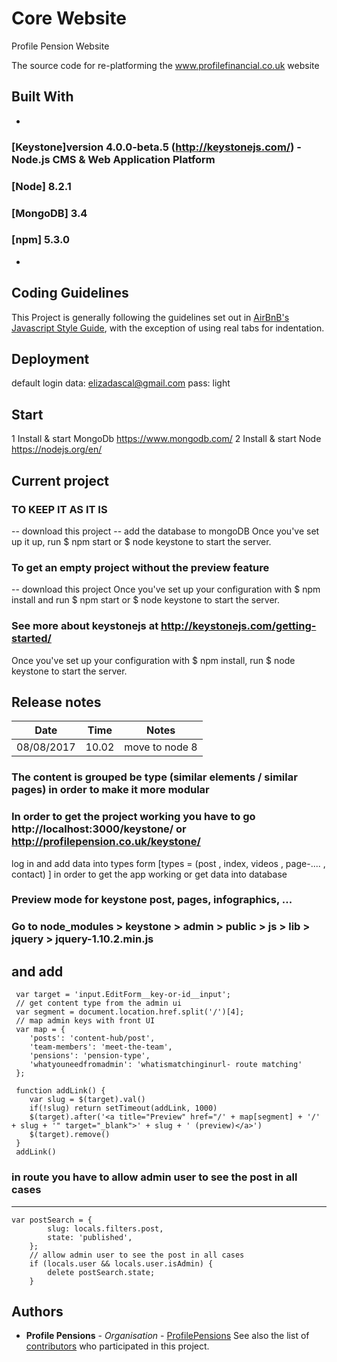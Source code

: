 # Core Website
Profile Pension Website 

The source code for re-platforming the www.profilefinancial.co.uk website

## Built With
-
### [Keystone]version 4.0.0-beta.5 (http://keystonejs.com/) - Node.js CMS & Web Application Platform
### [Node] 8.2.1
### [MongoDB] 3.4
### [npm]  5.3.0
-

## Coding Guidelines
This Project is generally following the guidelines set out in [AirBnB's Javascript Style Guide](https://github.com/airbnb/javascript), with the exception of using real tabs for indentation.

## Deployment

default login data: elizadascal@gmail.com
			  pass: light

## Start
1 Install & start MongoDb https://www.mongodb.com/ 
2 Install & start Node https://nodejs.org/en/

## Current project 
### TO KEEP IT AS IT IS 
 -- download this project
 -- add the database to mongoDB 
   Once you've set up it up, run $ npm start or  $ node keystone to start the server.
   
### To get an empty project without the preview feature  
  -- download this project
  Once you've set up your configuration with $ npm install and run $ npm start or  $ node keystone to start the server.
 
### See more about keystonejs at http://keystonejs.com/getting-started/ 


Once you've set up your configuration with $ npm install, run  $ node keystone to start the server. 


## Release notes

Date          | Time          | Notes
------------- | ------------- | ------------- 
08/08/2017    | 10.02         | move to node 8

### The content is grouped be type (similar elements / similar pages) in order to  make it more modular  

### In order to get the project working you have to go http://localhost:3000/keystone/ or http://profilepension.co.uk/keystone/
log in and add data into types form [types  = (post , index, videos , page-.... , contact) ] in order to get the app working or get data into database

### Preview mode for keystone post, pages, infographics, ...

### Go to node_modules > keystone > admin > public > js > lib > jquery > jquery-1.10.2.min.js 
 and add 
--- 
	 var target = 'input.EditForm__key-or-id__input';
	 // get content type from the admin ui
	 var segment = document.location.href.split('/')[4];
	 // map admin keys with front UI
	 var map = {
		'posts': 'content-hub/post',
		'team-members': 'meet-the-team',
		'pensions': 'pension-type',
		'whatyouneedfromadmin': 'whatismatchinginurl- route matching'
	 };
 
	 function addLink() {
		var slug = $(target).val()
		if(!slug) return setTimeout(addLink, 1000)
		$(target).after('<a title="Preview" href="/' + map[segment] + '/' + slug + '" target="_blank">' + slug + ' (preview)</a>')
		$(target).remove()
	 }
	 addLink()
 

 ###  in route you have to allow admin user to see the post in all cases
 ---
 	var postSearch = {
 			slug: locals.filters.post,
 			state: 'published',
 		};
 		// allow admin user to see the post in all cases
 		if (locals.user && locals.user.isAdmin) {
 			delete postSearch.state;
 		}

## Authors

* **Profile Pensions** - *Organisation* - [ProfilePensions](https://github.com/ProfileFinancial)
See also the list of [contributors](https://github.com/ProfilePensions/core-website/graphs/contributors) who participated in this project.
